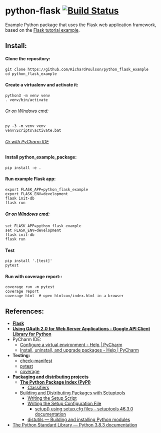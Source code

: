 # python-flask [![Build Status](https://travis-ci.com/RichardPoulson/python_flask_example.svg?branch=master)](https://travis-ci.com/RichardPoulson/python_flask_example)
Example Python package that uses the Flask web application framework, based on the [Flask tutorial example](https://github.com/pallets/flask/tree/1.1.2/examples/tutorial).

## Install:
#### Clone the repository:
```
git clone https://github.com/RichardPoulson/python_flask_example
cd python_flask_example
```

#### Create a virtualenv and activate it:
```
python3 -m venv venv
. venv/bin/activate
```

###### Or on Windows cmd:
```
py -3 -m venv venv
venv\Scripts\activate.bat
```

###### [Or with PyCharm IDE](https://www.jetbrains.com/help/pycharm/creating-virtual-environment.html# "\"PyCharm makes it possible to use the virtualenv tool to create a project-specific isolated virtual environment.\"")

#### Install python_example_package:
`pip install -e .`

#### Run example Flask app:
```
export FLASK_APP=python_flask_example
export FLASK_ENV=development
flask init-db
flask run
```
##### Or on Windows cmd:
```
set FLASK_APP=python_flask_example
set FLASK_ENV=development
flask init-db
flask run
```

#### Test
```
pip install '.[test]'
pytest
```

#### Run with coverage report::
```
coverage run -m pytest
coverage report
coverage html  # open htmlcov/index.html in a browser
```

## References:
- **[Flask](https://palletsprojects.com/p/flask/ "\"Flask is a lightweight WSGI web application framework.\"")**
- **[Using OAuth 2.0 for Web Server Applications - Google API Client Library for Python](https://github.com/googleapis/google-api-python-client/blob/master/docs/oauth-web.md)**
- PyCharm IDE:
  - [Configure a virtual environment - Help | PyCharm](https://www.jetbrains.com/help/pycharm/creating-virtual-environment.html#)
  - [Install, uninstall, and upgrade packages - Help | PyCharm](https://www.jetbrains.com/help/pycharm/installing-uninstalling-and-upgrading-packages.html)
- **Testing:**
  - [check-manifest](https://pypi.org/project/check-manifest/)
  - [pytest](https://pypi.org/project/pytest/)
  - [coverage](https://pypi.org/project/coverage/)
- **[Packaging and distributing projects](https://packaging.python.org/guides/distributing-packages-using-setuptools/)**
  - **[The Python Package Index (PyPI)](https://pypi.org/ "\"Find, install and publish Python packages...\"")**
    - [Classifiers](https://pypi.org/search/)
  - [Building and Distributing Packages with Setuptools](https://setuptools.readthedocs.io/en/latest/setuptools.html)
    - [Writing the Setup Script](https://docs.python.org/3.8/distutils/setupscript.html)
    - [Writing the Setup Configuration File](https://docs.python.org/3.8/distutils/configfile.html)
      - [setup() using setup.cfg files - setuptools 46.3.0 documentation](https://setuptools.readthedocs.io/en/latest/setuptools.html#id47)
    - [distutils — Building and installing Python modules](https://docs.python.org/3/library/distutils.html)
- [The Python Standard Library — Python 3.8.3 documentation](https://docs.python.org/3.8/library/index.html)
